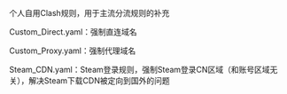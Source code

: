 个人自用Clash规则，用于主流分流规则的补充

Custom_Direct.yaml：强制直连域名

Custom_Proxy.yaml：强制代理域名

Steam_CDN.yaml：Steam登录规则，强制Steam登录CN区域（和账号区域无关），解决Steam下载CDN被定向到国外的问题
